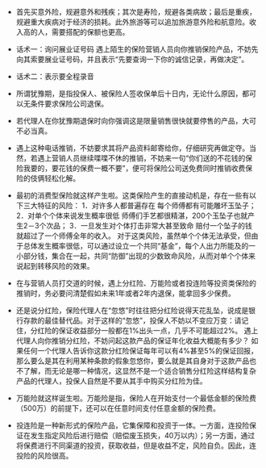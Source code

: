 * 首先买意外险，规避意外和残疾；其次是寿险，规避各类病故；最后是重疾，规避重大疾病对于经济的损耗。此外旅游等可以追加旅游意外险和航意险。收入高的人，需要搭配的保额也更高。

* 话术一：询问展业证号码 遇上陌生的保险营销人员向你推销保险产品，不妨先向其索要展业证号码，并且表示“先要查询一下你的诚信记录，再做决定”。

* 话术二：表示要全程录音

* 所谓犹豫期，是指投保人、被保险人签收保单后十日内，无论什么原因，都可以无条件要求保险公司退保。

* 若代理人在你犹豫期退保时向你强调这是限量销售很快就要停售的产品，大可不必当真。

* 遇上这种电话推销，不妨要求其将产品资料邮寄给你，仔细研究再做定夺。当然，若遇上营销人员继续喋喋不休的推销，不妨来一句“你们送的不花钱的保险我要的，要花钱的保费一概不要”，便可将保险公司送免费同时推销收费保险的伎俩轻松化解。

* 最初的消费型保险就这样产生啦。这类保险产生的直接动机是，存在一些有以下三大特征的风险： 1．对许多人都普遍存在 每个师傅都有可能雕坏玉坠子； 2．对单个个体来说发生概率很低 师傅们手艺都很精湛，200个玉坠子也就产生2－3个次品； 3．一旦发生对个体打击非常大甚至致命 赔付一个坠子的钱就超过了一个师傅全年的收入。 对于这类风险，虽然单个个体无法承受，但由于总体发生概率很低，可以通过设立一个共同“基金”，每个人出力所能及的一小部分钱，集合在一起，共同“防御”出现的少数致命风险，从而对单个个体来说起到转移风险的效果。

* 在与营销人员打交道的时候，遇上分红险、万能险或者投连险等投资类保险的推销时，务必要问清楚假如未来1年或者2年内退保，能拿回多少保费。

* 还是说分红险，保险代理人在“忽悠”时往往把分红险说得天花乱坠，说成是银行存款的最佳替代品。对于这样的“忽悠”，投保人不妨以不变应万变：请记住，分红险的保证收益部分一般都在1%出头一点，几乎不可能超过2%。 遇上代理人向你推销分红险，不妨问起这款产品的保证年化收益大概能有多少？ 如果任何一个代理人告诉你这款分红险保证每年可以有4%甚至5%的保证回报，那么要么是其在利用某种条款的假象忽悠你，要么就是其自身对于这款产品也不了解，而无论是哪一种情况，这显然不是一个适合销售分红险这样结构复杂产品的代理人，投保人自然是不要从其手中购买分红险为佳。

* 万能险就这样诞生啦。万能险是指，保险人在开始支付一个最低金额的保险费（500万）的前提下，还可以在任意时间支付任意金额的保险费。

* 投连险是一种新形式的保险产品，它集保障和投资于一体。一方面，连投险保证在发生指定风险后进行赔偿（赔偿废玉损失，40万以内）；另一方面，通过将保费进行不同渠道的投资，获取收益，但是收益不定，风险自负。因此，连投险的风险很高。